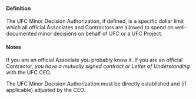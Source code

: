 #### Definition

The UFC Minor Decision Authorization, if defined, is a specific dollar limit which all official Associates and Contractors are allowed to spend on well-documented minor decisions on behalf of UFC or a UFC Project.

#### Notes

If you are an official Associate you probably know it.  If you are an official Contractor, *you have a mutually signed contract or Letter of Understanding* with the UFC CEO.

The UFC Minor Decision Authorization must be directly established and (if applicable) adjusted by the CEO.
